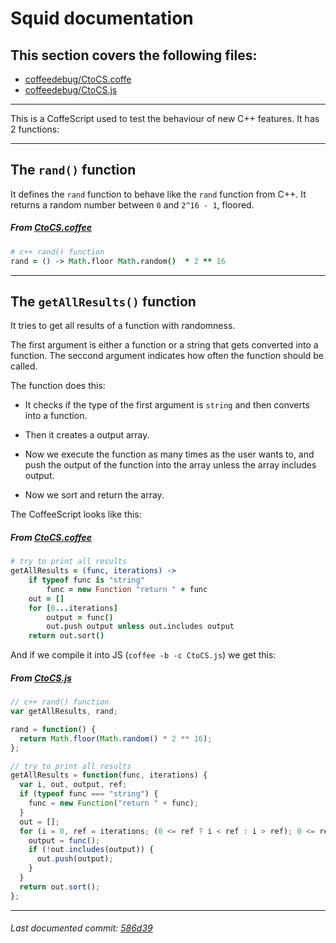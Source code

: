 # Squid documentation

## This section covers the following files:
- [coffeedebug/CtoCS.coffe](/coffeedebug/CtoCS.coffee)
- [coffeedebug/CtoCS.js](/coffeedebug/CtoCS.js)

------

This is a CoffeScript used to test the behaviour of new C++ features. It has 2 functions:

------

## The `rand()` function

It defines the `rand` function to behave like the `rand` function from C++. It returns a random number between `0` and `2^16 - 1`, floored.

##### From [CtoCS.coffee](/coffeedebug/CtoCS.coffee)

```coffee
# c++ rand() function
rand = () -> Math.floor Math.random()  * 2 ** 16
```

------

## The `getAllResults()` function
It tries to get all results of a function with randomness.

The first argument is either a function or a string that gets converted into a function. The seccond argument indicates how often the function should be called.

The function does this:

- It checks if the type of the first argument is `string` and then converts into a function.

- Then it creates a output array.

- Now we execute the function as many times as the user wants to, and push the output of the function into the array unless the array includes output.

- Now we sort and return the array.

The CoffeeScript looks like this:

##### From [CtoCS.coffee](/coffeedebug/CtoCS.coffee)


```coffee
# try to print all results
getAllResults = (func, iterations) ->
    if typeof func is "string"
        func = new Function "return " + func
    out = []
    for [0...iterations]
        output = func()
        out.push output unless out.includes output
    return out.sort()
```

And if we compile it into JS (`coffee -b -c CtoCS.js`) we get this:

##### From [CtoCS.js](/coffeedebug/CtoCS.js)


```js
// c++ rand() function
var getAllResults, rand;

rand = function() {
  return Math.floor(Math.random() * 2 ** 16);
};

// try to print all results
getAllResults = function(func, iterations) {
  var i, out, output, ref;
  if (typeof func === "string") {
    func = new Function("return " + func);
  }
  out = [];
  for (i = 0, ref = iterations; (0 <= ref ? i < ref : i > ref); 0 <= ref ? i++ : i--) {
    output = func();
    if (!out.includes(output)) {
      out.push(output);
    }
  }
  return out.sort();
};
```

------

###### Last documented commit: [586d39](https://github.com/lxhom/schule-squid/586d39d3f7d4195aa4af83e099135960afb38788)